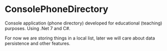 # ConsolePhoneDirectory
Console application (phone directory) developed for educational (teaching) purposes. Using .Net 7 and C#.

For now we are storing things in a local list, later we will care about data persistence and other features.
